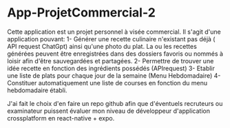 # App-ProjetCommercial-2
Cette application est un projet personnel à visée commercial. Il s'agit d'une application pouvant:
1- Générer une recette culinaire n'existant pas déjà ( API request ChatGpt) ainsi qu'une photo du plat. La ou les recettes générées peuvent être enregistrées dans des dossiers favoris ou nommés à loisir afin d'être sauvegardées et partagées.
2- Permettre de trouver une idée recette en fonction des ingrédients possédés (APIrequest)
3- Etablir une liste de plats pour chaque jour de la semaine (Menu Hebdomadaire)
4- Constituer automatiquement une liste de courses en fonction du menu hebdomadaire établi.

J'ai fait le choix d'en faire un repo github afin que d'éventuels recruteurs ou examinateur puissent évaluer mon niveau de développeur d'application crossplatform en react-native + expo.
